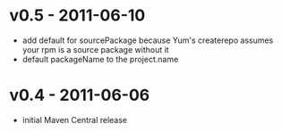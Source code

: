 v0.5 - 2011-06-10
=================
  * add default for sourcePackage because Yum's createrepo assumes your rpm is a source package without it
  * default packageName to the project.name

v0.4 - 2011-06-06
=================
  * initial Maven Central release

